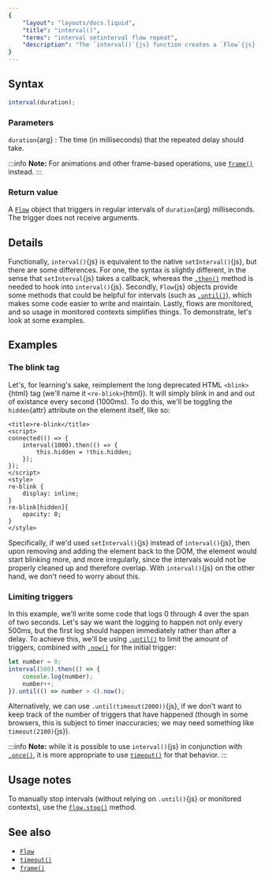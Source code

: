 ```yaml
---
{
	"layout": "layouts/docs.liquid",
	"title": "interval()",
	"terms": "interval setinterval flow repeat",
	"description": "The `interval()`{js} function creates a `Flow`{js} object that repeatedly triggers, with a fixed delay between each call, similar to `setInterval()`{js}."
}
---
```


## Syntax

```js
interval(duration);
```

### Parameters

`duration`{arg}
: The time (in milliseconds) that the repeated delay should take.

:::info
**Note:** For animations and other frame-based operations, use [`frame()`](/docs/frame/) instead.
:::

### Return value

A [`Flow`](/docs/flow/) object that triggers in regular intervals of `duration`{arg} milliseconds. The trigger does not receive arguments.

## Details

Functionally, `interval()`{js} is equivalent to the native `setInterval()`{js}, but there are some differences. For one, the syntax is slightly different, in the sense that `setInterval`{js} takes a callback, whereas the [`.then()`](/docs/flow/then/) method is needed to hook into `interval()`{js}. Secondly, `Flow`{js} objects provide some methods that could be helpful for intervals (such as [`.until()`](/docs/flow/until/)), which makes some code easier to write and maintain. Lastly, flows are monitored, and so usage in monitored contexts simplifies things. To demonstrate, let's look at some examples.

## Examples

### The blink tag

Let's, for learning's sake, reimplement the long deprecated HTML `<blink>`{html} tag (we'll name it `<re-blink>`{html}). It will simply blink in and and out of existance every second (1000ms). To do this, we'll be toggling the `hidden`{attr} attribute on the element itself, like so:

```yz
<title>re-blink</title>
<script>
connected(() => {
	interval(1000).then(() => {
		this.hidden = !this.hidden;
	});
});
</script>
<style>
re-blink {
	display: inline;
}
re-blink[hidden]{
	opacity: 0;
}
</style>
```

Specifically, if we'd used `setInterval()`{js} instead of `interval()`{js}, then upon removing and adding the element back to the DOM, the element would start blinking more, and more irregularly, since the intervals would not be properly cleaned up and therefore overlap. With `interval()`{js} on the other hand, we don't need to worry about this.

### Limiting triggers

In this example, we'll write some code that logs 0 through 4 over the span of two seconds. Let's say we want the logging to happen not only every 500ms, but the first log should happen immediately rather than after a delay. To achieve this, we'll be using [`.until()`](/docs/flow/until/) to limit the amount of triggers, combined with [`.now()`](/docs/flow/now/) for the initial trigger:

```js
let number = 0;
interval(500).then(() => {
	console.log(number);
	number++;
}).until(() => number > 4).now();
```

Alternatively, we can use `.until(timeout(2000))`{js}, if we don't want to keep track of the number of triggers that have happened (though in some browsers, this is subject to timer inaccuracies; we may need something like `timeout(2100)`{js}).

:::info
**Note:** while it is possible to use `interval()`{js} in conjunction with [`.once()`](/docs/flow/once/), it is more appropriate to use [`timeout()`](/docs/timeout/) for that behavior.
:::

## Usage notes

To manually stop intervals (without relying on `.until()`{js} or monitored contexts), use the [`flow.stop()`](/docs/flow/stop/) method.

## See also

- [`Flow`](/docs/flow/)
- [`timeout()`](/docs/interval/)
- [`frame()`](/docs/frame/)
